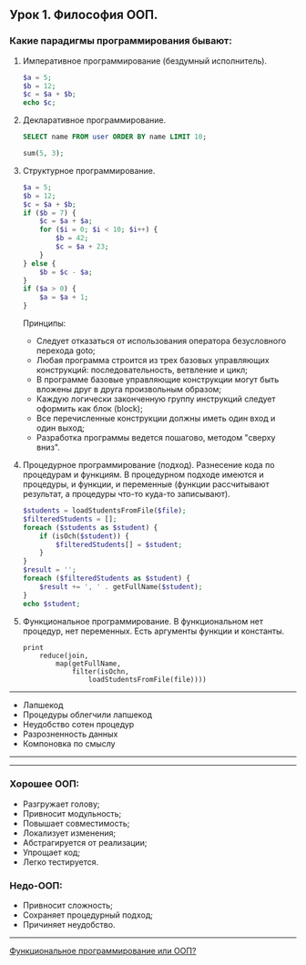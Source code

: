 ## Урок 1. Философия ООП.

### Какие парадигмы программирования бывают:
1. Императивное программирование (бездумный исполнитель).
    ```php
    $a = 5;
    $b = 12;
    $c = $a + $b;
    echo $c;
    ```

2. Декларативное программирование.
    ```sql
    SELECT name FROM user ORDER BY name LIMIT 10;
    ```
    ```php
    sum(5, 3);
    ```
   
3. Структурное программирование.
    ```php
    $a = 5;
    $b = 12;
    $c = $a + $b;
    if ($b = 7) {
        $c = $a + $a;
        for ($i = 0; $i < 10; $i++) {
            $b = 42;
            $c = $a + 23;
        }
    } else {
        $b = $c - $a;
    }
    if ($a > 0) {
        $a = $a + 1;
    }
    ```
   Принципы:
    - Следует отказаться от использования оператора безусловного перехода goto;
    - Любая программа строится из трех базовых управляющих конструкций: последовательность, ветвление и цикл;
    - В программе базовые управляющие конструкции могут быть вложены друг в друга произвольным образом;
    - Каждую логически законченную группу инструкций следует оформить как блок (block);
    - Все перечисленные конструкции должны иметь один вход и один выход;
    - Разработка программы ведется пошагово, методом "сверху вниз".
   
4. Процедурное программирование (подход).
Разнесение кода по процедурам и функциям.
В процедурном подходе имеются и процедуры, и функции, и переменные (функции рассчитывают результат, а процедуры что-то куда-то записывают).

   ```php
   $students = loadStudentsFromFile($file);
   $filteredStudents = [];
   foreach ($students as $student) {
       if (isOch($student)) {
           $filteredStudents[] = $student;
       }
   }
   $result = '';
   foreach ($filteredStudents as $student) {
       $result += ', ' . getFullName($student);
   }
   echo $student;
   ```

5. Функциональное программирование.
В функциональном нет процедур, нет переменных. Есть аргументы функции и константы.
   ```
   print
       reduce(join,
           map(getFullName,
               filter(isOchn,
                   loadStudentsFromFile(file))))
   ```
---
- Лапшекод
- Процедуры облегчили лапшекод
- Неудобство сотен процедур
- Разрозненность данных
- Компоновка по смыслу

---


___
### Хорошее ООП:
- Разгружает голову;
- Привносит модульность;
- Повышает совместимость;
- Локализует изменения;
- Абстрагируется от реализации;
- Упрощает код;
- Легко тестируется.

### Недо-ООП:
- Привносит сложность;
- Сохраняет процедурный подход;
- Причиняет неудобство.

___

[Функциональное программирование или ООП?](https://elisdn.ru/blog/95/functional-vs-oop)